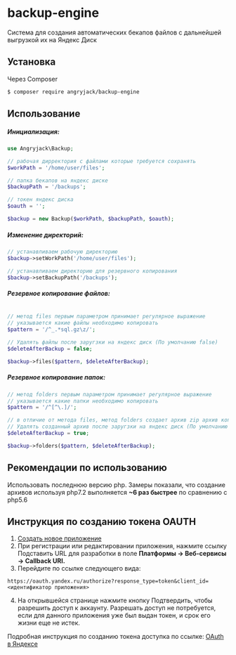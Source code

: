 # backup-engine
Система для создания автоматических бекапов файлов с дальнейшей выгрузкой их на Яндекс Диск

## Установка

Через Composer
``` bash
$ composer require angryjack/backup-engine
```

## Использование
##### Инициализация:
``` php
use Angryjack\Backup;

// рабочая дирректория с файлами которые требуется сохранять
$workPath = '/home/user/files';

// папка бекапов на яндекс диске
$backupPath = '/backups';

// токен яндекс диска
$oauth = '';

$backup = new Backup($workPath, $backupPath, $oauth);
```

##### Изменение директорий:
``` php
// устанавливаем рабочую директорию
$backup->setWorkPath('/home/user/files');

// устанавливаем директорию для резервного копирования
$backup->setBackupPath('/backups');
```

##### Резервное копирование файлов:
``` php

// метод files первым параметром принимает регулярное выражение
// указывается какие файлы необходимо копировать
$pattern = '/^_.*sql.gz\z/';

// Удалять файлы после заругзки на яндекс диск (По умолчанию false)
$deleteAfterBackup = false;

$backup->files($pattern, $deleteAfterBackup);
```
##### Резервное копирование папок:
``` php
// метод folders первым параметром принимает регулярное выражение
// указывается какие папки необходимо копировать
$pattern = '/^[^\.]/';

// в отличие от метода files, метод folders создает архив zip архив копируемой папки
// Удалять созданный архив после заругзки на яндекс диск (По умолчанию true)
$deleteAfterBackup = true;

$backup->folders($pattern, $deleteAfterBackup);
```

## Рекомендации по использованию
Использовать последнюю версию php. 
Замеры показали, что создание архивов используя php7.2 выполняется **~6 раз быстрее** по сравнению с php5.6 

## Инструкция по созданию токена OAUTH
1. [Создать новое приложение](https://oauth.yandex.ru/client/new)
2. При регистрации или редактировании приложения, нажмите ссылку Подставить URL для разработки в поле **Платформы → Веб-сервисы → Callback URI.**
3. Перейдите по ссылке следующего вида:
```
https://oauth.yandex.ru/authorize?response_type=token&client_id=<идентификатор приложения>
```
4. На открывшейся странице нажмите кнопку Подтвердить, чтобы разрешить доступ к аккаунту. Разрешать доступ не потребуется, если для данного приложения уже был выдан токен, и срок его жизни еще не истек.

Подробная инструкция по созданию токена доступка по ссылке: 
[OAuth в Яндексе](https://tech.yandex.ru/oauth/doc/dg/concepts/about-docpage/)
